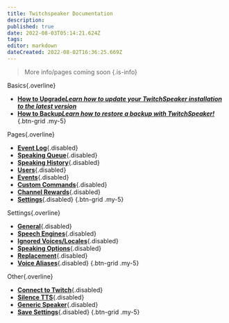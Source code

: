 ```yaml
---
title: Twitchspeaker Documentation
description: 
published: true
date: 2022-08-03T05:14:21.624Z
tags: 
editor: markdown
dateCreated: 2022-08-02T16:36:25.669Z
---
```


> More info/pages coming soon
{.is-info}

Basics{.overline}
- [<i class="mdi mdi-arrow-collapse-up text--twitch"></i>**How to Upgrade*Learn how to update your TwitchSpeaker installation to the latest version***](/en/TwitchSpeaker/Update)
- [<i class="mdi mdi-floppy text--twitch"></i>**How to Backup*Learn how to restore a backup with TwitchSpeaker!***](/en/TwitchSpeaker/Backup)
{.btn-grid .my-5}

Pages{.overline}
- [<i class="mdi mdi-clock text--twitch"></i>**Event Log**](/en/TwitchSpeaker/){.disabled}
- [<i class="mdi mdi-human-queue text--twitch"></i>**Speaking Queue**](/en/TwitchSpeaker/){.disabled}
- [<i class="mdi mdi-history text--twitch"></i>**Speaking History**](/en/TwitchSpeaker/){.disabled}
- [<i class="mdi mdi-account text--twitch"></i>**Users**](/en/TwitchSpeaker/){.disabled}
- [<i class="mdi mdi-clock mdi-flip-h text--twitch"></i>**Events**](/en/TwitchSpeaker/){.disabled}
- [<i class="mdi mdi-exclamation-thick text--twitch"></i>**Custom Commands**](/en/TwitchSpeaker/){.disabled}
- [<i class="mdi mdi-adjust text--twitch"></i>**Channel Rewards**](/en/TwitchSpeaker/){.disabled}
- [<i class="mdi mdi-cog text--twitch"></i>**Settings**](/en/TwitchSpeaker/){.disabled}
{.btn-grid .my-5}

Settings{.overline}
- [<i class="mdi mdi-format-align-center text--twitch"></i>**General**](/en/TwitchSpeaker/){.disabled}
- [<i class="mdi mdi-microphone text--twitch"></i>**Speech Engines**](/en/TwitchSpeaker/){.disabled}
- [<i class="mdi mdi-close-thick text--twitch"></i>**Ignored Voices/Locales**](/en/TwitchSpeaker/){.disabled}
- [<i class="mdi mdi-format-list-numbered text--twitch"></i>**Speaking Options**](/en/TwitchSpeaker/){.disabled}
- [<i class="mdi mdi-content-cut text--twitch"></i>**Replacement**](/en/TwitchSpeaker/){.disabled}
- [<i class="mdi mdi-account-voice text--twitch"></i>**Voice Aliases**](/en/TwitchSpeaker/){.disabled}
{.btn-grid .my-5}

Other{.overline}
- [<i class="mdi mdi-transit-connection-variant text--twitch"></i>**Connect to Twitch**](/en/TwitchSpeaker/){.disabled}
- [<i class="mdi mdi-volume-mute text--twitch"></i>**Silence TTS**](/en/TwitchSpeaker/){.disabled}
- [<i class="mdi mdi-speaker text--twitch"></i>**Generic Speaker**](/en/TwitchSpeaker/){.disabled}
- [<i class="mdi mdi-cog text--twitch"></i>**Save Settings**](/en/TwitchSpeaker/){.disabled}
{.btn-grid .my-5}